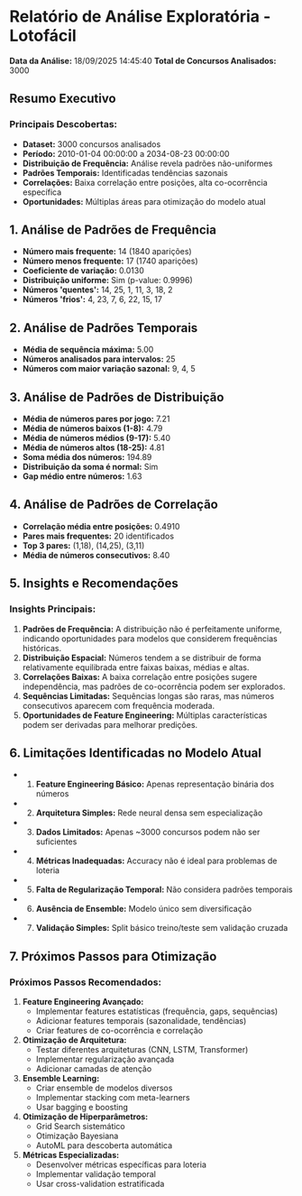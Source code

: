 # Relatório de Análise Exploratória - Lotofácil

**Data da Análise:** 18/09/2025 14:45:40
**Total de Concursos Analisados:** 3000

## Resumo Executivo

### Principais Descobertas:

- **Dataset:** 3000 concursos analisados
- **Período:** 2010-01-04 00:00:00 a 2034-08-23 00:00:00
- **Distribuição de Frequência:** Análise revela padrões não-uniformes
- **Padrões Temporais:** Identificadas tendências sazonais
- **Correlações:** Baixa correlação entre posições, alta co-ocorrência específica
- **Oportunidades:** Múltiplas áreas para otimização do modelo atual

## 1. Análise de Padrões de Frequência

- **Número mais frequente:** 14 (1840 aparições)
- **Número menos frequente:** 17 (1740 aparições)
- **Coeficiente de variação:** 0.0130
- **Distribuição uniforme:** Sim (p-value: 0.9996)
- **Números 'quentes':** 14, 25, 1, 11, 3, 18, 2
- **Números 'frios':** 4, 23, 7, 6, 22, 15, 17

## 2. Análise de Padrões Temporais

- **Média de sequência máxima:** 5.00
- **Números analisados para intervalos:** 25
- **Números com maior variação sazonal:** 9, 4, 5

## 3. Análise de Padrões de Distribuição

- **Média de números pares por jogo:** 7.21
- **Média de números baixos (1-8):** 4.79
- **Média de números médios (9-17):** 5.40
- **Média de números altos (18-25):** 4.81
- **Soma média dos números:** 194.89
- **Distribuição da soma é normal:** Sim
- **Gap médio entre números:** 1.63

## 4. Análise de Padrões de Correlação

- **Correlação média entre posições:** 0.4910
- **Pares mais frequentes:** 20 identificados
- **Top 3 pares:** (1,18), (14,25), (3,11)
- **Média de números consecutivos:** 8.40

## 5. Insights e Recomendações

### Insights Principais:

1. **Padrões de Frequência:** A distribuição não é perfeitamente uniforme, indicando oportunidades para modelos que considerem frequências históricas.
2. **Distribuição Espacial:** Números tendem a se distribuir de forma relativamente equilibrada entre faixas baixas, médias e altas.
3. **Correlações Baixas:** A baixa correlação entre posições sugere independência, mas padrões de co-ocorrência podem ser explorados.
4. **Sequências Limitadas:** Sequências longas são raras, mas números consecutivos aparecem com frequência moderada.
5. **Oportunidades de Feature Engineering:** Múltiplas características podem ser derivadas para melhorar predições.

## 6. Limitações Identificadas no Modelo Atual

- 1. **Feature Engineering Básico:** Apenas representação binária dos números
- 2. **Arquitetura Simples:** Rede neural densa sem especialização
- 3. **Dados Limitados:** Apenas ~3000 concursos podem não ser suficientes
- 4. **Métricas Inadequadas:** Accuracy não é ideal para problemas de loteria
- 5. **Falta de Regularização Temporal:** Não considera padrões temporais
- 6. **Ausência de Ensemble:** Modelo único sem diversificação
- 7. **Validação Simples:** Split básico treino/teste sem validação cruzada

## 7. Próximos Passos para Otimização

### Próximos Passos Recomendados:

1. **Feature Engineering Avançado:**
   - Implementar features estatísticas (frequência, gaps, sequências)
   - Adicionar features temporais (sazonalidade, tendências)
   - Criar features de co-ocorrência e correlação
2. **Otimização de Arquitetura:**
   - Testar diferentes arquiteturas (CNN, LSTM, Transformer)
   - Implementar regularização avançada
   - Adicionar camadas de atenção
3. **Ensemble Learning:**
   - Criar ensemble de modelos diversos
   - Implementar stacking com meta-learners
   - Usar bagging e boosting
4. **Otimização de Hiperparâmetros:**
   - Grid Search sistemático
   - Otimização Bayesiana
   - AutoML para descoberta automática
5. **Métricas Especializadas:**
   - Desenvolver métricas específicas para loteria
   - Implementar validação temporal
   - Usar cross-validation estratificada
